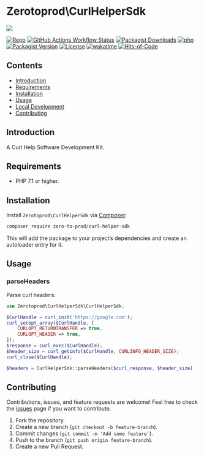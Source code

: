 # Zerotoprod\CurlHelperSdk

![](art/logo.png)

[![Repo](https://img.shields.io/badge/github-gray?logo=github)](https://github.com/zero-to-prod/curl-helper-sdk)
[![GitHub Actions Workflow Status](https://img.shields.io/github/actions/workflow/status/zero-to-prod/curl-helper-sdk/test.yml?label=test)](https://github.com/zero-to-prod/curl-helper-sdk/actions)
[![Packagist Downloads](https://img.shields.io/packagist/dt/zero-to-prod/curl-helper-sdk?color=blue)](https://packagist.org/packages/zero-to-prod/curl-helper-sdk/stats)
[![php](https://img.shields.io/packagist/php-v/zero-to-prod/curl-helper-sdk.svg?color=purple)](https://packagist.org/packages/zero-to-prod/curl-helper-sdk/stats)
[![Packagist Version](https://img.shields.io/packagist/v/zero-to-prod/curl-helper-sdk?color=f28d1a)](https://packagist.org/packages/zero-to-prod/curl-helper-sdk)
[![License](https://img.shields.io/packagist/l/zero-to-prod/curl-helper-sdk?color=pink)](https://github.com/zero-to-prod/curl-helper-sdk/blob/main/LICENSE.md)
[![wakatime](https://wakatime.com/badge/github/zero-to-prod/curl-helper-sdk.svg)](https://wakatime.com/badge/github/zero-to-prod/curl-helper-sdk)
[![Hits-of-Code](https://hitsofcode.com/github/zero-to-prod/curl-helper-sdk?branch=main)](https://hitsofcode.com/github/zero-to-prod/curl-helper-sdk/view?branch=main)

## Contents

- [Introduction](#introduction)
- [Requirements](#requirements)
- [Installation](#installation)
- [Usage](#usage)
- [Local Development](./LOCAL_DEVELOPMENT.md)
- [Contributing](#contributing)

## Introduction

A Curl Help Software Development Kit.

## Requirements

- PHP 7.1 or higher.

## Installation

Install `Zerotoprod\CurlHelperSdk` via [Composer](https://getcomposer.org/):

```bash
composer require zero-to-prod/curl-helper-sdk
```

This will add the package to your project’s dependencies and create an autoloader entry for it.

## Usage

### parseHeaders
Parse curl headers:

```php
use Zerotoprod\CurlHelperSdk\CurlHelperSdk;

$CurlHandle = curl_init('https://google.com');
curl_setopt_array($CurlHandle, [
    CURLOPT_RETURNTRANSFER => true,
    CURLOPT_HEADER => true,
]);
$response = curl_exec($CurlHandle);
$header_size = curl_getinfo($CurlHandle, CURLINFO_HEADER_SIZE);
curl_close($CurlHandle);

$headers = CurlHelperSdk::parseHeaders($curl_response, $header_size)
```


## Contributing

Contributions, issues, and feature requests are welcome!
Feel free to check the [issues](https://github.com/zero-to-prod/curl-helper-sdk/issues) page if you want to contribute.

1. Fork the repository.
2. Create a new branch (`git checkout -b feature-branch`).
3. Commit changes (`git commit -m 'Add some feature'`).
4. Push to the branch (`git push origin feature-branch`).
5. Create a new Pull Request.